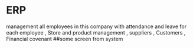 # ERP
management all employees in this company with attendance and leave for each employee ,
Store and product management , suppliers , Customers ,
Financial covenant
##some screen from system 
